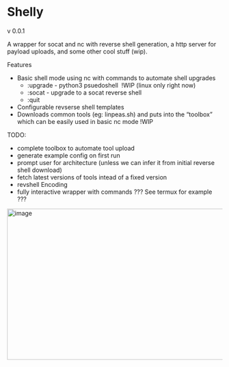 # Shelly
v 0.0.1

A wrapper for socat and nc with reverse shell generation, a http server for payload uploads, and some other cool stuff (wip).

Features

*   Basic shell mode using nc with commands to automate shell upgrades 
    *   :upgrade - python3 psuedoshell  !WIP (linux only right now)
    *   :socat - upgrade to a socat reverse shell
    *   :quit
*   Configurable revserse shell templates
*   Downloads common tools (eg: linpeas.sh) and puts into the “toolbox” which can be easily used in basic nc mode !WIP

TODO:

*   complete toolbox to automate tool upload
*   generate example config on first run
*   prompt user for architecture (unless we can infer it from initial reverse shell download)
*   fetch latest versions of tools intead of a fixed version
*   revshell Encoding
*   fully interactive wrapper with commands ??? See termux for example ???

<img width="1306" height="353" alt="image" src="https://github.com/user-attachments/assets/24b30700-4c53-4b2b-a32c-b98aca2c5bc3" />
